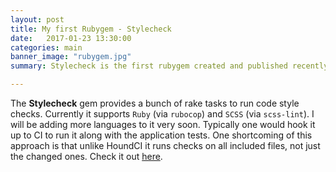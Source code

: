 ```yaml
---
layout: post
title: My first Rubygem - Stylecheck
date:   2017-01-23 13:30:00
categories: main
banner_image: "rubygem.jpg"
summary: Stylecheck is the first rubygem created and published recently by me.

---
```


The **Stylecheck** gem provides a bunch of rake tasks to run code style checks.
Currently it supports `Ruby` (via `rubocop`) and `SCSS` (via `scss-lint`). I will be adding more
languages to it very soon. Typically one would hook it up to CI to run it along with the application tests.
One shortcoming of this approach is that unlike HoundCI it runs checks on all included files, not just the
changed ones.
Check it out [here](https://github.com/soumyaveer/stylecheck).
